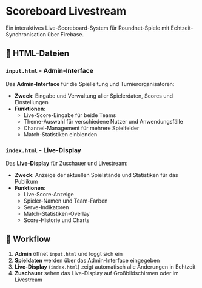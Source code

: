 # Scoreboard Livestream

Ein interaktives Live-Scoreboard-System für Roundnet-Spiele mit Echtzeit-Synchronisation über Firebase.

## 📁 HTML-Dateien

### `input.html` - Admin-Interface
Das **Admin-Interface** für die Spielleitung und Turnierorganisatoren:

- **Zweck**: Eingabe und Verwaltung aller Spielerdaten, Scores und Einstellungen
- **Funktionen**:
  - Live-Score-Eingabe für beide Teams
  - Theme-Auswahl für verschiedene Nutzer und Anwendungsfälle
  - Channel-Management für mehrere Spielfelder
  - Match-Statistiken einblenden

### `index.html` - Live-Display
Das **Live-Display** für Zuschauer und Livestream:

- **Zweck**: Anzeige der aktuellen Spielstände und Statistiken für das Publikum
- **Funktionen**:
  - Live-Score-Anzeige
  - Spieler-Namen und Team-Farben
  - Serve-Indikatoren
  - Match-Statistiken-Overlay
  - Score-Historie und Charts

## 🔄 Workflow

1. **Admin** öffnet `input.html` und loggt sich ein
2. **Spieldaten** werden über das Admin-Interface eingegeben
3. **Live-Display** (`index.html`) zeigt automatisch alle Änderungen in Echtzeit
4. **Zuschauer** sehen das Live-Display auf Großbildschirmen oder im Livestream
